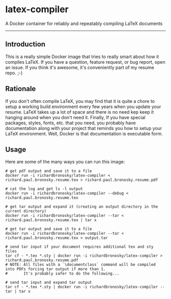 # latex-compiler
A Docker container for reliably and repeatably compiling LaTeX documents

--------

## Introduction

This is a really simple Docker image that tries to really smart about how it compiles LaTeX. If you have a question, feature request, or bug report, open an issue. If you think it's awesome, it's conveniently part of my resume repo. ;-)

## Rationale

If you don't often compile LaTeX, you may find that it is quite a chore to setup a working build environment every few years when you update your resume. LaTeX takes up a lot of space and there is no need kep keep it hanging around when you don't need it. Finally, If you have special packages, styles, fonts, etc. that you need, you probably have documentation along with your project that reminds you how to setup your LaTeX environment. Well, Docker is that documentation is executable form.

## Usage

Here are some of the many ways you can run this image:

    # get pdf output and save it to a file
    docker run -i richardbronosky/latex-compiler < richard.paul.bronosky.resume.tex > richard.paul.bronosky.resume.pdf

    # cat the log and get ls -l output
    docker run -i richardbronosky/latex-compiler --debug < richard.paul.bronosky.resume.tex

    # get tar output and expand it (creating an output directory in the current directory)
    docker run -i richardbronosky/latex-compiler --tar < richard.paul.bronosky.resume.tex | tar x

    # get tar output and save it to a file
    docker run -i richardbronosky/latex-compiler --tar < richard.paul.bronosky.resume.tex > output.tar

    # send tar input if your document requires additional tex and sty files
    tar cf - *.tex *.sty | docker run -i richardbronosky/latex-compiler > richard.paul.bronosky.resume.pdf
    # NOTE: All files with a `\documentclass` command will be compiled into PDFs forcing tar output if more than 1.
    #       It's probably safer to do the following...

    # send tar input and expand tar output
    tar cf - *.tex *.sty | docker run -i richardbronosky/latex-compiler --tar | tar x
